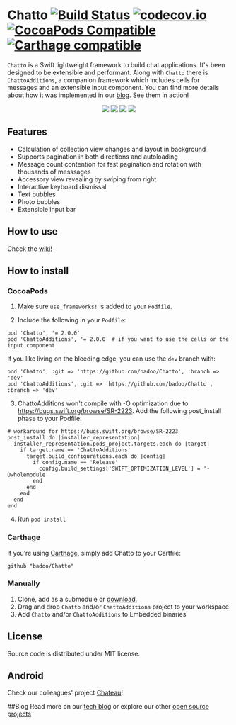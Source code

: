 # Chatto [![Build Status](https://travis-ci.org/badoo/Chatto.svg?branch=master)](https://travis-ci.org/badoo/Chatto) [![codecov.io](https://codecov.io/github/badoo/Chatto/coverage.svg?branch=master)](https://codecov.io/github/badoo/Chatto?branch=master) [![CocoaPods Compatible](https://img.shields.io/cocoapods/v/Chatto.svg)](https://img.shields.io/cocoapods/v/Chatto.svg) [![Carthage compatible](https://img.shields.io/badge/Carthage-compatible-4BC51D.svg?style=flat)](https://github.com/Carthage/Carthage)


`Chatto` is a Swift lightweight framework to build chat applications. It's been designed to be extensible and performant. Along with `Chatto` there is `ChattoAdditions`, a companion framework which includes cells for messages and an extensible input component. You can find more details about how it was implemented in our [blog](https://techblog.badoo.com/blog/2015/12/04/how-we-made-chatto/). See them in action!
<div align="center">
<img src="./readme-images/readme-pic-1.png" />
<img src="./readme-images/readme-pic-2.png" />
<img src="./readme-images/readme-pic-3.png" />
<img src="./readme-images/readme-pic-4.png" />
</div>

## Features
- Calculation of collection view changes and layout in background
- Supports pagination in both directions and autoloading
- Message count contention for fast pagination and rotation with thousands of messsages
- Accessory view revealing by swiping from right
- Interactive keyboard dismissal
- Text bubbles
- Photo bubbles
- Extensible input bar

## How to use

Check the [wiki!](https://github.com/badoo/Chatto/wiki)

## How to install
### CocoaPods

1. Make sure `use_frameworks!` is added to your `Podfile`.

2. Include the following in your `Podfile`:
  ```
  pod 'Chatto', '= 2.0.0'
  pod 'ChattoAdditions', '= 2.0.0' # if you want to use the cells or the input component
  ```
If you like living on the bleeding edge, you can use the `dev` branch with:
  ```
  pod 'Chatto', :git => 'https://github.com/badoo/Chatto', :branch => 'dev'
  pod 'ChattoAdditions', :git => 'https://github.com/badoo/Chatto', :branch => 'dev'
  ```
3. ChattoAdditions won't compile with -O optimization due to https://bugs.swift.org/browse/SR-2223. Add the following post_install phase to your Podfile:

  ```
  # workaround for https://bugs.swift.org/browse/SR-2223
  post_install do |installer_representation|
    installer_representation.pods_project.targets.each do |target|
      if target.name == 'ChattoAdditions'
        target.build_configurations.each do |config|
          if config.name == 'Release'
            config.build_settings['SWIFT_OPTIMIZATION_LEVEL'] = '-Owholemodule'
          end
        end
      end
    end
  end
```
4. Run `pod install`

### Carthage

If you’re using [Carthage](https://github.com/Carthage/Carthage#if-youre-building-for-ios-tvos-or-watchos), simply add Chatto to your Cartfile:
```
github "badoo/Chatto"
```

### Manually

1. Clone, add as a submodule or [download.](https://github.com/badoo/Chatto/archive/master.zip)
2. Drag and drop `Chatto` and/or `ChattoAdditions` project to your workspace
3. Add `Chatto` and/or `ChattoAdditions` to Embedded binaries

## License
Source code is distributed under MIT license.

## Android
Check our colleagues' project [Chateau]( https://github.com/badoo/Chateau)!

##Blog
Read more on our [tech blog](http://techblog.badoo.com/) or explore our other [open source projects](https://github.com/badoo)
